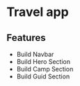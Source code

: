 # Travel app 
 ## Features
- Build Navbar
- Build Hero Section
- Build Camp Section
- Build Guid Section